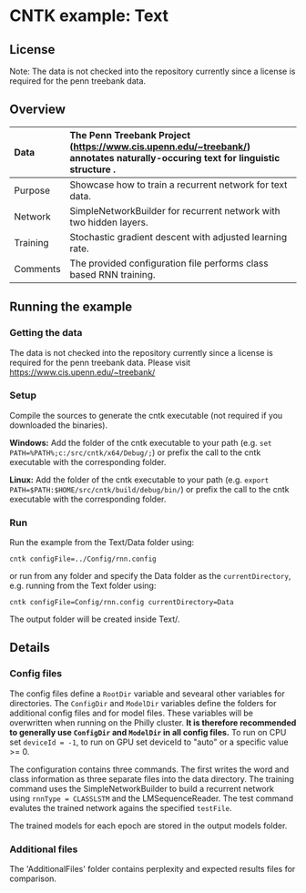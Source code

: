 # CNTK example: Text 

## License

Note: The data is not checked into the repository currently since a license is required for the penn treebank data.

## Overview

|Data      |The Penn Treebank Project (https://www.cis.upenn.edu/~treebank/) annotates naturally-occuring text for linguistic structure .
|:---------|:---|
|Purpose   |Showcase how to train a recurrent network for text data.
|Network   |SimpleNetworkBuilder for recurrent network with two hidden layers.
|Training  |Stochastic gradient descent with adjusted learning rate.
|Comments  |The provided configuration file performs class based RNN training.

## Running the example

### Getting the data

The data is not checked into the repository currently since a license is required for the penn treebank data.
Please visit https://www.cis.upenn.edu/~treebank/

### Setup

Compile the sources to generate the cntk executable (not required if you downloaded the binaries).

__Windows:__ Add the folder of the cntk executable to your path 
(e.g. `set PATH=%PATH%;c:/src/cntk/x64/Debug/;`) 
or prefix the call to the cntk executable with the corresponding folder. 

__Linux:__ Add the folder of the cntk executable to your path 
(e.g. `export PATH=$PATH:$HOME/src/cntk/build/debug/bin/`) 
or prefix the call to the cntk executable with the corresponding folder. 

### Run

Run the example from the Text/Data folder using:

`cntk configFile=../Config/rnn.config`

or run from any folder and specify the Data folder as the `currentDirectory`, 
e.g. running from the Text folder using:

`cntk configFile=Config/rnn.config currentDirectory=Data`

The output folder will be created inside Text/.

## Details

### Config files

The config files define a `RootDir` variable and sevearal other variables for directories. 
The `ConfigDir` and `ModelDir` variables define the folders for additional config files and for model files. 
These variables will be overwritten when running on the Philly cluster. 
__It is therefore recommended to generally use `ConfigDir` and `ModelDir` in all config files.__ 
To run on CPU set `deviceId = -1`, to run on GPU set deviceId to "auto" or a specific value >= 0.

The configuration contains three commands. 
The first writes the word and class information as three separate files into the data directory.
The training command uses the SimpleNetworkBuilder to build a recurrent network 
using `rnnType = CLASSLSTM` and the LMSequenceReader.
The test command evalutes the trained network agains the specified `testFile`.

The trained models for each epoch are stored in the output models folder. 

### Additional files

The 'AdditionalFiles' folder contains perplexity and expected results files for comparison.
